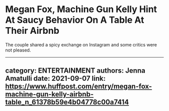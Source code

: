 # Megan Fox, Machine Gun Kelly Hint At Saucy Behavior On A Table At Their Airbnb

The couple shared a spicy exchange on Instagram and some critics were not pleased.

---
category: ENTERTAINMENT
authors: Jenna Amatulli
date: 2021-09-07
link: https://www.huffpost.com/entry/megan-fox-machine-gun-kelly-airbnb-table_n_61378b59e4b04778c00a7414
---
